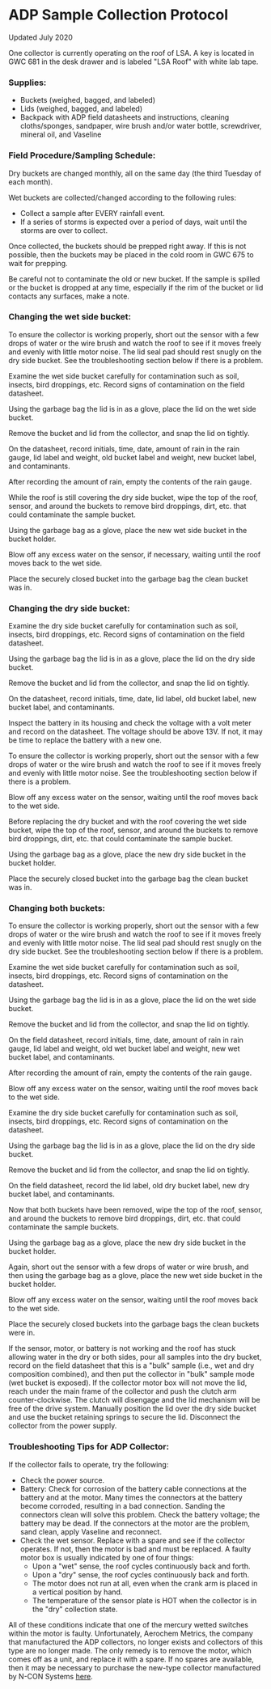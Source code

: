 # **ADP Sample Collection Protocol**

Updated July 2020

One collector is currently operating on the roof of LSA. A key is located in GWC 681 in the desk drawer and is labeled "LSA Roof" with white lab tape.

### **Supplies:**

* Buckets (weighed, bagged, and labeled)
* Lids (weighed, bagged, and labeled)
* Backpack with ADP field datasheets and instructions, cleaning cloths/sponges, sandpaper, wire brush and/or water bottle, screwdriver, mineral oil, and Vaseline

### **Field Procedure/Sampling Schedule:**

Dry buckets are changed monthly, all on the same day (the third Tuesday of each month).

Wet buckets are collected/changed according to the following rules:

* Collect a sample after EVERY rainfall event.
* If a series of storms is expected over a period of days, wait until the storms are over to collect.

Once collected, the buckets should be prepped right away. If this is not possible, then the buckets may be placed in the cold room in GWC 675 to wait for prepping.

Be careful not to contaminate the old or new bucket. If the sample is spilled or the bucket is dropped at any time, especially if the rim of the bucket or lid contacts any surfaces, make a note.

### **Changing the wet side bucket:**

To ensure the collector is working properly, short out the sensor with a few drops of water or the wire brush and watch the roof to see if it moves freely and evenly with little motor noise. The lid seal pad should rest snugly on the dry side bucket. See the troubleshooting section below if there is a problem.

Examine the wet side bucket carefully for contamination such as soil, insects, bird droppings, etc. Record signs of contamination on the field datasheet.

Using the garbage bag the lid is in as a glove, place the lid on the wet side bucket.

Remove the bucket and lid from the collector, and snap the lid on tightly.

On the datasheet, record initials, time, date, amount of rain in the rain gauge, lid label and weight, old bucket label and weight, new bucket label, and contaminants.

After recording the amount of rain, empty the contents of the rain gauge.

While the roof is still covering the dry side bucket, wipe the top of the roof, sensor, and around the buckets to remove bird droppings, dirt, etc. that could contaminate the sample bucket.

Using the garbage bag as a glove, place the new wet side bucket in the bucket holder.

Blow off any excess water on the sensor, if necessary, waiting until the roof moves back to the wet side.

Place the securely closed bucket into the garbage bag the clean bucket was in.


### **Changing the dry side bucket:**

Examine the dry side bucket carefully for contamination such as soil, insects, bird droppings, etc. Record signs of contamination on the field datasheet.

Using the garbage bag the lid is in as a glove, place the lid on the dry side bucket.

Remove the bucket and lid from the collector, and snap the lid on tightly.

On the datasheet, record initials, time, date, lid label, old bucket label, new bucket label, and contaminants.

Inspect the battery in its housing and check the voltage with a volt meter and record on the datasheet. The voltage should be above 13V. If not, it may be time to replace the battery with a new one.

To ensure the collector is working properly, short out the sensor with a few drops of water or the wire brush and watch the roof to see if it moves freely and evenly with little motor noise. See the troubleshooting section below if there is a problem.

Blow off any excess water on the sensor, waiting until the roof moves back to the wet side.

Before replacing the dry bucket and with the roof covering the wet side bucket, wipe the top of the roof, sensor, and around the buckets to remove bird droppings, dirt, etc. that could contaminate the sample bucket.

Using the garbage bag as a glove, place the new dry side bucket in the bucket holder.

Place the securely closed bucket into the garbage bag the clean bucket was in.


### **Changing both buckets:**

To ensure the collector is working properly, short out the sensor with a few drops of water or the wire brush and watch the roof to see if it moves freely and evenly with little motor noise. The lid seal pad should rest snugly on the dry side bucket. See the troubleshooting section below if there is a problem.

Examine the wet side bucket carefully for contamination such as soil, insects, bird droppings, etc. Record signs of contamination on the datasheet.

Using the garbage bag the lid is in as a glove, place the lid on the wet side bucket.

Remove the bucket and lid from the collector, and snap the lid on tightly.

On the field datasheet, record initials, time, date, amount of rain in rain gauge, lid label and weight, old wet bucket label and weight, new wet bucket label, and contaminants.

After recording the amount of rain, empty the contents of the rain gauge.

Blow off any excess water on the sensor, waiting until the roof moves back to the wet side.

Examine the dry side bucket carefully for contamination such as soil, insects, bird droppings, etc. Record signs of contamination on the datasheet.

Using the garbage bag the lid is in as a glove, place the lid on the dry side bucket.

Remove the bucket and lid from the collector, and snap the lid on tightly.

On the field datasheet, record the lid label, old dry bucket label, new dry bucket label, and contaminants.

Now that both buckets have been removed, wipe the top of the roof, sensor, and around the buckets to remove bird droppings, dirt, etc. that could contaminate the sample buckets.

Using the garbage bag as a glove, place the new dry side bucket in the bucket holder.

Again, short out the sensor with a few drops of water or wire brush, and then using the garbage bag as a glove, place the new wet side bucket in the bucket holder.

Blow off any excess water on the sensor, waiting until the roof moves back to the wet side.

Place the securely closed buckets into the garbage bags the clean buckets were in.

If the sensor, motor, or battery is not working and the roof has stuck allowing water in the dry or both sides, pour all samples into the dry bucket, record on the field datasheet that this is a "bulk" sample (i.e., wet and dry composition combined), and then put the collector in "bulk" sample mode (wet bucket is exposed). If the collector motor box will not move the lid, reach under the main frame of the collector and push the clutch arm counter-clockwise. The clutch will disengage and the lid mechanism will be free of the drive system. Manually position the lid over the dry side bucket and use the bucket retaining springs to secure the lid. Disconnect the collector from the power supply.


### **Troubleshooting Tips for ADP Collector:**

If the collector fails to operate, try the following:

* Check the power source.
* Battery: Check for corrosion of the battery cable connections at the battery and at the motor. Many times the connectors at the battery become corroded, resulting in a bad connection. Sanding the connectors clean will solve this problem. Check the battery voltage; the battery may be dead. If the connectors at the motor are the problem, sand clean, apply Vaseline and reconnect.
* Check the wet sensor. Replace with a spare and see if the collector operates. If not, then the motor is bad and must be replaced. A faulty motor box is usually indicated by one of four things:
   * Upon a "wet" sense, the roof cycles continuously back and forth.
   * Upon a "dry" sense, the roof cycles continuously back and forth.
   * The motor does not run at all, even when the crank arm is placed in a vertical position by hand.
   * The temperature of the sensor plate is HOT when the collector is in the "dry" collection state.

All of these conditions indicate that one of the mercury wetted switches within the motor is faulty. Unfortunately, Aerochem Metrics, the company that manufactured the ADP collectors, no longer exists and collectors of this type are no longer made. The only remedy is to remove the motor, which comes off as a unit, and replace it with a spare. If no spares are available, then it may be necessary to purchase the new-type collector manufactured by N-CON Systems [here](http://www.n-con.com/Products/ads.html).

